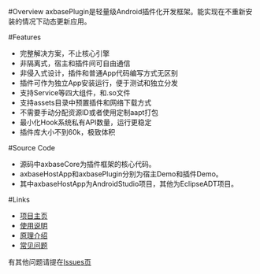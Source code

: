 #Overview
axbasePlugin是轻量级Android插件化开发框架。能实现在不重新安装的情况下动态更新应用。

#Features
- 完整解决方案，不止核心引擎
- 非隔离式，宿主和插件间可自由通信
- 非侵入式设计，插件和普通App代码编写方式无区别
- 插件可作为独立App安装运行，便于测试和独立分发
- 支持Service等四大组件，和.so文件
- 支持assets目录中预置插件和网络下载方式
- 不需要手动分配资源ID或者使用定制aapt打包
- 最小化Hook系统私有API数量，运行更稳定
- 插件库大小不到60k，极致体积

#Source Code
- 源码中axbaseCore为插件框架的核心代码。
- axbaseHostApp和axbasePlugin分别为宿主Demo和插件Demo。
- 其中axbaseHostApp为AndroidStudio项目，其他为EclipseADT项目。

#Links
- [项目主页](http://www.axbase.info)
- [使用说明](http://www.axbase.info/Doc/start)
- [原理介绍](http://my.oschina.net/chunquedong/blog/676946)
- [常见问题](https://github.com/chunquedong/axbasePlugin/wiki)

有其他问题请提在[Issues页](https://github.com/chunquedong/axbasePlugin/issues)
